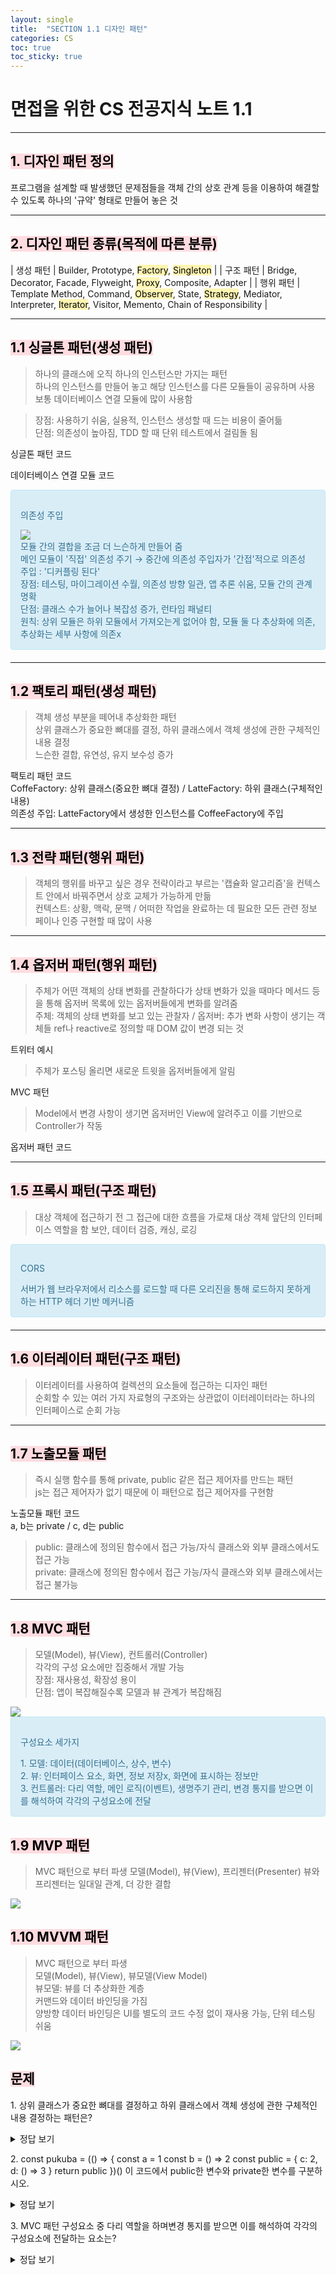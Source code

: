 ```yaml
---
layout: single
title:  "SECTION 1.1 디자인 패턴"
categories: CS
toc: true
toc_sticky: true
---
```


# 면접을 위한 CS 전공지식 노트 1.1

---
## <mark style='background-color: #ffdce0'>1. 디자인 패턴 정의</mark>

프로그램을 설계할 때 발생했던 문제점들을 객체 간의 상호 관계 등을 이용하여 해결할 수 있도록 하나의 '규약' 형태로 만들어 놓은 것

---

## <mark style='background-color: #ffdce0'>2. 디자인 패턴 종류(목적에 따른 분류)</mark>

| 생성 패턴 | Builder, Prototype, <mark style='background-color: #fff5b1'>Factory</mark>, <mark style='background-color: #fff5b1'>Singleton</mark> | 
| 구조 패턴 | Bridge, Decorator, Facade, Flyweight, <mark style='background-color: #fff5b1'>Proxy</mark>, Composite, Adapter | 
| 행위 패턴 | Template Method, Command, <mark style='background-color: #fff5b1'>Observer</mark>, State, <mark style='background-color: #fff5b1'>Strategy</mark>, Mediator, Interpreter, <mark style='background-color: #fff5b1'>Iterator</mark>, Visitor, Memento, Chain of Responsibility | 

---

## <mark style='background-color: #ffdce0'>1.1 싱글톤 패턴(생성 패턴)</mark>

> 하나의 클래스에 오직 하나의 인스턴스만 가지는 패턴  
> 하나의 인스턴스를 만들어 놓고 해당 인스턴스를 다른 모듈들이 공유하며 사용  
> 보통 데이터베이스 연결 모듈에 많이 사용함

> 장점: 사용하기 쉬움, 실용적, 인스턴스 생성할 때 드는 비용이 줄어듦  
> 단점: 의존성이 높아짐, TDD 할 때 단위 테스트에서 걸림돌 됨

싱글톤 패턴 코드
<script src="https://gist.github.com/chlwlstlf/fb7bbc62849483c982cc0c43036b20a1.js"></script>

데이터베이스 연결 모듈 코드
<script src="https://gist.github.com/chlwlstlf/bac3e3d7e1047c02405b79d834bd8e4b.js"></script>


<div style="padding: 15px; border: 1px solid transparent; border-color: transparent; margin-bottom: 20px; border-radius: 4px; color: #31708f; background-color: #d9edf7; border-color: #bce8f1;">
  <p> 의존성 주입 </p>   
  <img src="https://github.com/chlwlstlf/data/assets/63334368/4d64249e-1dcf-4d22-aefa-341cc1544d67">
  <div>모듈 간의 결합을 조금 더 느슨하게 만들어 줌</div>
	<div>메인 모듈이 '직접' 의존성 주기 → 중간에 의존성 주입자가 '간접'적으로 의존성 주입 : '디커플링 된다'</div>
  <div>장점: 테스팅, 마이그레이션 수월, 의존성 방향 일관, 앱 추론 쉬움, 모듈 간의 관계 명확</div>
  <div>단점: 클래스 수가 늘어나 복잡성 증가, 런타임 패널티</div>
  <div>원칙: 상위 모듈은 하위 모듈에서 가져오는게 없어야 함, 모듈 둘 다 추상화에 의존, 추상화는 세부 사항에 의존x</div>
</div>

---

## <mark style='background-color: #ffdce0'>1.2 팩토리 패턴(생성 패턴)</mark>

> 객체 생성 부분을 떼어내 추상화한 패턴  
> 상위 클래스가 중요한 뼈대를 결정, 하위 클래스에서 객체 생성에 관한 구체적인 내용 결정  
> 느슨한 결합, 유연성, 유지 보수성 증가

팩토리 패턴 코드  
CoffeFactory: 상위 클래스(중요한 뼈대 결정) / LatteFactory: 하위 클래스(구체적인 내용)  
의존성 주입: LatteFactory에서 생성한 인스턴스를 CoffeeFactory에 주입
<script src="https://gist.github.com/chlwlstlf/77357c8debe515421e7c8e9dd9a2b9d7.js"></script>

---

## <mark style='background-color: #ffdce0'>1.3 전략 패턴(행위 패턴)</mark>
 
> 객체의 행위를 바꾸고 싶은 경우 전략이라고 부르는 '캡슐화 알고리즘'을 컨텍스트 안에서 바꿔주면서 상호 교체가 가능하게 만듦  
> 컨텍스트: 상황, 맥락, 문맥 / 어떠한 작업을 완료하는 데 필요한 모든 관련 정보
> 페이나 인증 구현할 때 많이 사용

---

## <mark style='background-color: #ffdce0'>1.4 옵저버 패턴(행위 패턴)</mark>

> 주체가 어떤 객체의 상태 변화를 관찰하다가 상태 변화가 있을 때마다 메서드 등을 통해 옵저버 목록에 있는 옵저버들에게 변화를 알려줌  
> 주체: 객체의 상태 변화를 보고 있는 관찰자 / 옵저버: 추가 변화 사항이 생기는 객체들
> ref나 reactive로 정의할 때 DOM 값이 변경 되는 것

트위터 예시  
> 주체가 포스팅 올리면 새로운 트윗을 옵저버들에게 알림

MVC 패턴
> Model에서 변경 사항이 생기면 옵저버인 View에 알려주고 이를 기반으로 Controller가 작동

옵저버 패턴 코드  
<script src="https://gist.github.com/chlwlstlf/96f5a6304149ea4ccec852e01264913d.js"></script>

---

## <mark style='background-color: #ffdce0'>1.5 프록시 패턴(구조 패턴)</mark>

> 대상 객체에 접근하기 전 그 접근에 대한 흐름을 가로채 대상 객체 앞단의 인터페이스 역할을 함
> 보안, 데이터 검증, 캐싱, 로깅

<div style="padding: 15px; border: 1px solid transparent; border-color: transparent; margin-bottom: 20px; border-radius: 4px; color: #31708f; background-color: #d9edf7; border-color: #bce8f1;">
  <p> CORS </p>   
  <div>서버가 웹 브라우저에서 리소스를 로드할 때 다른 오리진을 통해 로드하지 못하게 하는 HTTP 헤더 기반 메커니즘</div>
</div>

---

## <mark style='background-color: #ffdce0'>1.6 이터레이터 패턴(구조 패턴)</mark>

> 이터레이터를 사용하여 컬렉션의 요소들에 접근하는 디자인 패턴  
> 순회할 수 있는 여러 가지 자료형의 구조와는 상관없이 이터레이터라는 하나의 인터페이스로 순회 가능

---

## <mark style='background-color: #ffdce0'>1.7 노출모듈 패턴</mark>

> 즉시 실행 함수를 통해 private, public 같은 접근 제어자를 만드는 패턴  
> js는 접근 제어자가 없기 때문에 이 패턴으로 접근 제어자를 구현함

노출모듈 패턴 코드  
a, b는 private / c, d는 public
> public: 클래스에 정의된 함수에서 접근 가능/자식 클래스와 외부 클래스에서도 접근 가능  
> private: 클래스에 정의된 함수에서 접근 가능/자식 클래스와 외부 클래스에서는 접근 불가능  
<script src="https://gist.github.com/chlwlstlf/1c69805619223023527fb93994cfceac.js"></script>

---

## <mark style='background-color: #ffdce0'>1.8 MVC 패턴</mark>
> 모델(Model), 뷰(View), 컨트롤러(Controller)  
> 각각의 구성 요소에만 집중해서 개발 가능  
> 장점: 재사용성, 확장성 용이  
> 단점: 앱이 복잡해질수록 모델과 뷰 관계가 복잡해짐

<img src="https://github.com/chlwlstlf/data/assets/63334368/306bc123-dc33-4c9e-a475-bf224259493f">

<div style="padding: 15px; border: 1px solid transparent; border-color: transparent; margin-bottom: 20px; border-radius: 4px; color: #31708f; background-color: #d9edf7; border-color: #bce8f1;">
  <p> 구성요소 세가지 </p>   
  <div>1. 모델: 데이터(데이터베이스, 상수, 변수)</div>
  <div>2. 뷰: 인터페이스 요소, 화면, 정보 저장x, 화면에 표시하는 정보만</div>
  <div>3. 컨트롤러: 다리 역할, 메인 로직(이벤트), 생명주기 관리, 변경 통지를 받으면 이를 해석하여 각각의 구성요소에 전달</div>
</div>


## <mark style='background-color: #ffdce0'>1.9 MVP 패턴</mark>

> MVC 패턴으로 부터 파생
> 모델(Model), 뷰(View), 프리젠터(Presenter)
> 뷰와 프리젠터는 일대일 관계, 더 강한 결합

<img src="https://github.com/chlwlstlf/data/assets/63334368/d6bb30ec-5503-4eb4-a968-a5f95dc77c3f">

## <mark style='background-color: #ffdce0'>1.10 MVVM 패턴</mark>

> MVC 패턴으로 부터 파생  
> 모델(Model), 뷰(View), 뷰모델(View Model)  
> 뷰모델: 뷰를 더 추상화한 계층  
> 커맨드와 데이터 바인딩을 가짐  
> 양방향 데이터 바인딩은 UI를 별도의 코드 수정 없이 재사용 가능, 단위 테스팅 쉬움

<img src="https://github.com/chlwlstlf/data/assets/63334368/03a20c17-46dc-4eae-841b-89c1e68822b1">


## <mark style='background-color: #ffdce0'>문제</mark>

1\. 상위 클래스가 중요한 뼈대를 결정하고 하위 클래스에서 객체 생성에 관한 구체적인 내용 결정하는 패턴은?
<details>
  <summary>정답 보기</summary>

  팩토리 패턴
</details>

2\.
const pukuba = (() => {
  const a = 1
  const b = () => 2
  const public = {
    c: 2,
    d: () => 3
  }
  return public
})()
이 코드에서 public한 변수와 private한 변수를 구분하시오.

<details>
  <summary>정답 보기</summary>

  public: a,b/private: c,d
</details>

3\. MVC 패턴 구성요소 중 다리 역할을 하며변경 통지를 받으면 이를 해석하여 각각의 구성요소에 전달하는 요소는? 
<details>
  <summary>정답 보기</summary>

  컨트롤러
</details>